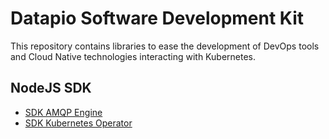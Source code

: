 # Datapio Software Development Kit

This repository contains libraries to ease the development of DevOps tools and
Cloud Native technologies interacting with Kubernetes.

## NodeJS SDK

 - [SDK AMQP Engine](./sources/node/amqp-engine/README.md)
 - [SDK Kubernetes Operator](./sources/node/k8s-operator/README.md)
